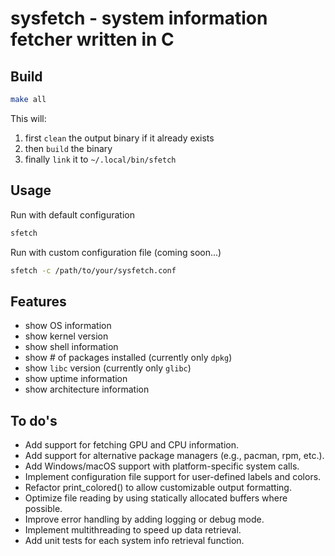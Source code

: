 # sysfetch - system information fetcher written in C

## Build

```bash
make all
```

This will:

1. first `clean` the output binary if it already exists
2. then `build` the binary
3. finally `link` it to `~/.local/bin/sfetch`

## Usage

Run with default configuration

```bash
sfetch
```

Run with custom configuration file (coming soon...)

```bash
sfetch -c /path/to/your/sysfetch.conf
```

## Features

- show OS information
- show kernel version
- show shell information
- show # of packages installed (currently only `dpkg`)
- show `libc` version (currently only `glibc`)
- show uptime information
- show architecture information

## To do's

- Add support for fetching GPU and CPU information.
- Add support for alternative package managers (e.g., pacman, rpm, etc.).
- Add Windows/macOS support with platform-specific system calls.
- Implement configuration file support for user-defined labels and colors.
- Refactor print_colored() to allow customizable output formatting.
- Optimize file reading by using statically allocated buffers where possible.
- Improve error handling by adding logging or debug mode.
- Implement multithreading to speed up data retrieval.
- Add unit tests for each system info retrieval function.
